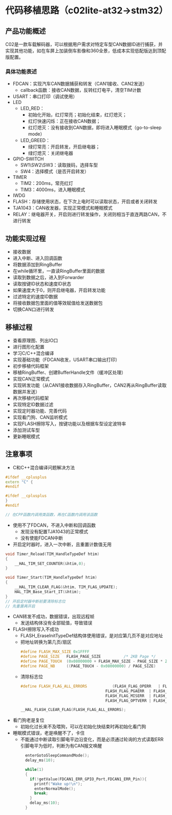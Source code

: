 # 代码移植思路（c02lite-at32->stm32）
## 产品功能概述
C02是一款车载解码器，可以根据用户需求对特定车型CAN数据ID进行捕获，并实现其他功能，如在车屏上加装倒车影像和360全景，低成本实现低配版达到顶配版配置。
### 具体功能表述
- FDCAN：实现汽车CAN数据捕获和转发（CAN1接收、CAN2发送）
  - callback函数：接收CAN数据，反转红灯电平，清空TIM计数
- USART：串口打印（调试使用）
- LED
  - LED_RED：
    - 初始化开始，红灯常亮；初始化结束，红灯熄灭；
    - 红灯快速闪烁：正在接收CAN数据；
    - 红灯熄灭：没有接收到CAN数据，即将进入睡眠模式（go-to-sleep mode）
  - LED_GREED：
    - 绿灯常亮：开启转发，开启继电器；
    - 绿灯熄灭：关闭继电器
- GPIO-SWITCH
  - SW1\SW2\SW3：读取拨码，选择车型
  - SW4：选择模式（是否开启转发）
- TIMER
  - TIM2：200ms，常亮红灯
  - TIM3：4000ms，进入睡眠模式
- IWDG
- FLASH：存储使用状态，在下次上电时可以读取状态，开启或者关闭转发
- TJA1043：CAN收发器，实现正常模式和睡眠模式
- RELAY：继电器开关，开启则进行转发操作，关闭则相当于直连两路CAN，不进行转发

## 功能实现过程
- 接收数据
- 进入中断、进入回调函数
- 将数据添加到RingBuffer
- 在while循环里，一直读RingBuffer里面的数据
- 读取到数据之后，进入到Forwarder
- 读取按键ID状态和速度ID状态
- 如果速度大于0，则开启继电器，开启转发功能
- 过滤特定的速度ID数据
- 将接收数据包里面的值等效赋值给发送数据包
- 切换CAN口进行转发

## 移植过程
- 查看原理图、列出IO口
- 进行图形化配置
- 学习C/C++混合编译
- 实现基础功能（FDCAN收发，USART串口输出打印）
- 初步移植代码框架
- 移植RingBuffer、创建BufferHandle文件（缓冲区处理）
- 实现CAN正常模式
- 实现转发功能（从CAN1接收数据存入RingBuffer，CAN2再从RingBuffer读取数据并发送）
- 再次移植代码框架
- 实现特定ID数据过滤
- 实现定时器功能、完善代码
- 实现看门狗、CAN监听模式
- 实现FLASH擦除写入，按键功能以及根据车型设定波特率
- 添加测试车型
- 更新睡眠模式

## 注意事项
- C和C++混合编译问题解决方法
```C++
#ifdef __cplusplus
extern "C" {
#endif

#ifdef __cplusplus
}
#endif

// 在CPP函数内调用类函数，再在C函数内调用该函数
```
- 使用不了FDCAN，不进入中断和回调函数
  - 发现没有配置TJA1043的正常模式
  - 没有使能FDCAN中断
- 开启定时器时，进入一次中断，且重置计数值无用
```C++
void Timer_Reload(TIM_HandleTypeDef htim)
{
	__HAL_TIM_SET_COUNTER(&htim,0);
}

void Timer_Start(TIM_HandleTypeDef htim)
{
	__HAL_TIM_CLEAR_FLAG(&htim, TIM_FLAG_UPDATE);
	HAL_TIM_Base_Start_IT(&htim);
}
// 开启定时器中断前要清除标志位
// 先重置再开启
```
- CAN转发不成功，数据错误，出现远程帧
  - 发送结构体没有全部赋值，导致错误
- FLASH擦除写入不成功
  - FLASH_EraseInitTypeDef结构体使用错误，是对应第几页不是对应地址
  - 把地址转换为第几页/扇区
    ```C++
    #define FLASH_MAX_SIZE 0x1FFFF
    #define PAGE_SIZE   FLASH_PAGE_SIZE          /* 2KB Page */
    #define PAGE_TOUCH  (0x08000000 + FLASH_MAX_SIZE - PAGE_SIZE * 2 + 1)
    #define PAGE_NB		((PAGE_TOUCH - 0x08000000) / PAGE_SIZE)
    ```
  - 清除标志位
    ```C++
    #define FLASH_FLAG_ALL_ERRORS           (FLASH_FLAG_OPERR   | FLASH_FLAG_PROGERR | FLASH_FLAG_WRPERR | \
                                         FLASH_FLAG_PGAERR  | FLASH_FLAG_SIZERR  | FLASH_FLAG_PGSERR | \
                                         FLASH_FLAG_MISERR  | FLASH_FLAG_FASTERR | \
                                         FLASH_FLAG_OPTVERR | FLASH_FLAG_ECCC    | FLASH_FLAG_ECCD)

    __HAL_FLASH_CLEAR_FLAG(FLASH_FLAG_ALL_ERRORS);
    ```
- 看门狗老是复位
  - 初始化过长来不及喂狗，可以在初始化快结束时再初始化看门狗
- 睡眠模式错误，老是唤醒不了，卡住
  - 不能通过中断读取引脚电平边沿变化，而是必须通过轮询的方式读取ERR引脚电平为低时，判断为有CAN报文唤醒
    ```C++
      enterGotoSleepCommandMode();
      delay_ms(10);

      while(1)
      {
        if(!getValue(FDCAN1_ERR_GPIO_Port,FDCAN1_ERR_Pin)){
          printf("Wake up!\n");
          enterNormalMode();
          break;
        }
        delay_ms(10);
      }
    ```